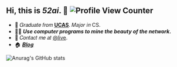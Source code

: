 ## Hi, this is _**52ai**_. :wave: ![Profile View Counter](https://komarev.com/ghpvc/?username=52ai)

<!-- Introduction -->

- :school: 𝐺𝑟𝑎𝑑𝑢𝑎𝑡𝑒 𝑓𝑟𝑜𝑚 **[UCAS](https://www.ucas.ac.cn/)**. 𝑀𝑎𝑗𝑜𝑟 𝑖𝑛 CS.
- :man_technologist: _**Use computer programs to mine the beauty of the network.**_
- :email: 𝐶𝑜𝑛𝑡𝑎𝑐𝑡 𝑚𝑒 𝑎𝑡 [@live](mailto:ieeflsyu@outlook.com).
- :house: [𝑩𝒍𝒐𝒈](http://www.mryu.top/)

<!-- Github Stats -->

![Anurag's GitHub stats](https://github-readme-stats.vercel.app/api?username=52ai&show_icons=true)

